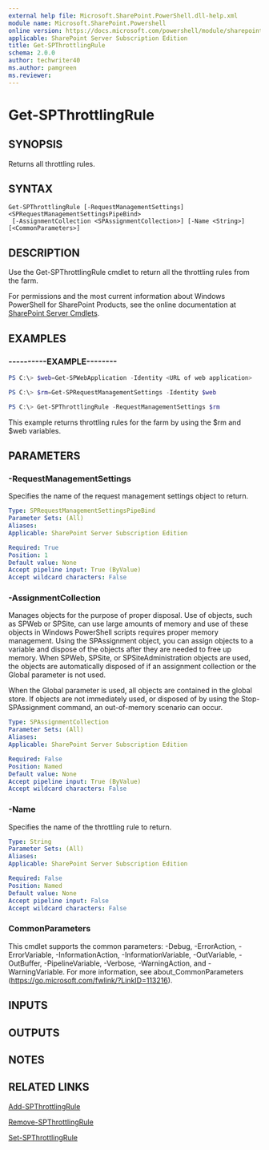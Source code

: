 ```yaml
---
external help file: Microsoft.SharePoint.PowerShell.dll-help.xml
module name: Microsoft.SharePoint.Powershell
online version: https://docs.microsoft.com/powershell/module/sharepoint-server/get-spthrottlingrule
applicable: SharePoint Server Subscription Edition
title: Get-SPThrottlingRule
schema: 2.0.0
author: techwriter40
ms.author: pamgreen
ms.reviewer:
---
```


# Get-SPThrottlingRule

## SYNOPSIS

Returns all throttling rules.



## SYNTAX

```
Get-SPThrottlingRule [-RequestManagementSettings] <SPRequestManagementSettingsPipeBind>
 [-AssignmentCollection <SPAssignmentCollection>] [-Name <String>] [<CommonParameters>]
```

## DESCRIPTION
Use the Get-SPThrottlingRule cmdlet to return all the throttling rules from the farm.

For permissions and the most current information about Windows PowerShell for SharePoint Products, see the online documentation at [SharePoint Server Cmdlets](https://docs.microsoft.com/powershell/sharepoint/sharepoint-server/sharepoint-server-cmdlets).

## EXAMPLES

### ----------EXAMPLE--------
```powershell
PS C:\> $web=Get-SPWebApplication -Identity <URL of web application>

PS C:\> $rm=Get-SPRequestManagementSettings -Identity $web

PS C:\> Get-SPThrottlingRule -RequestManagementSettings $rm
```

This example returns throttling rules for the farm by using the $rm and $web variables.

## PARAMETERS

### -RequestManagementSettings
Specifies the name of the request management settings object to return.

```yaml
Type: SPRequestManagementSettingsPipeBind
Parameter Sets: (All)
Aliases: 
Applicable: SharePoint Server Subscription Edition

Required: True
Position: 1
Default value: None
Accept pipeline input: True (ByValue)
Accept wildcard characters: False
```

### -AssignmentCollection
Manages objects for the purpose of proper disposal.
Use of objects, such as SPWeb or SPSite, can use large amounts of memory and use of these objects in Windows PowerShell scripts requires proper memory management.
Using the SPAssignment object, you can assign objects to a variable and dispose of the objects after they are needed to free up memory.
When SPWeb, SPSite, or SPSiteAdministration objects are used, the objects are automatically disposed of if an assignment collection or the Global parameter is not used.

When the Global parameter is used, all objects are contained in the global store.
If objects are not immediately used, or disposed of by using the Stop-SPAssignment command, an out-of-memory scenario can occur.

```yaml
Type: SPAssignmentCollection
Parameter Sets: (All)
Aliases: 
Applicable: SharePoint Server Subscription Edition

Required: False
Position: Named
Default value: None
Accept pipeline input: True (ByValue)
Accept wildcard characters: False
```

### -Name
Specifies the name of the throttling rule to return.

```yaml
Type: String
Parameter Sets: (All)
Aliases: 
Applicable: SharePoint Server Subscription Edition

Required: False
Position: Named
Default value: None
Accept pipeline input: False
Accept wildcard characters: False
```

### CommonParameters
This cmdlet supports the common parameters: -Debug, -ErrorAction, -ErrorVariable, -InformationAction, -InformationVariable, -OutVariable, -OutBuffer, -PipelineVariable, -Verbose, -WarningAction, and -WarningVariable. For more information, see about_CommonParameters (https://go.microsoft.com/fwlink/?LinkID=113216).

## INPUTS

## OUTPUTS

## NOTES

## RELATED LINKS

[Add-SPThrottlingRule](Add-SPThrottlingRule.md)

[Remove-SPThrottlingRule](Remove-SPThrottlingRule.md)

[Set-SPThrottlingRule](Set-SPThrottlingRule.md)

